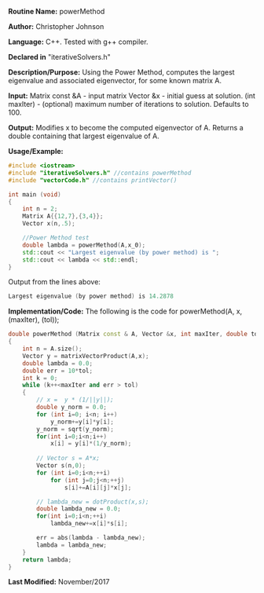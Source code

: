 **Routine Name:** powerMethod

**Author:** Christopher Johnson

**Language:** C++. Tested with g++ compiler.

**Declared in** "iterativeSolvers.h"

**Description/Purpose:** 
Using the Power Method, computes the largest eigenvalue and associated eigenvector, for some known matrix A.

**Input:**
Matrix const &A - input matrix
Vector &x - initial guess at solution.
(int maxIter) - (optional) maximum number of iterations to solution. Defaults to 100.


**Output:**
Modifies x to become the computed eigenvector of A.
Returns a double containing that largest eigenvalue of A.

**Usage/Example:**

```C++
#include <iostream>
#include "iterativeSolvers.h" //contains powerMethod
#include "vectorCode.h" //contains printVector()

int main (void)
{
	int n = 2;
	Matrix A{{12,7},{3,4}};
	Vector x(n,.5);

	//Power Method test
	double lambda = powerMethod(A,x_0);
	std::cout << "Largest eigenvalue (by power method) is ";
	std::cout << lambda << std::endl;
}
```
Output from the lines above:
```c++
Largest eigenvalue (by power method) is 14.2878
```


**Implementation/Code:** The following is the code for powerMethod(A, x, (maxIter), (tol));
```c++
double powerMethod (Matrix const & A, Vector &x, int maxIter, double tol)
{
	int n = A.size();
	Vector y = matrixVectorProduct(A,x);
	double lambda = 0.0;
	double err = 10*tol;
	int k = 0;
	while (k++<maxIter and err > tol)
	{
		// x =  y * (1/||y||);
		double y_norm = 0.0;
		for (int i=0; i<n; i++)
			y_norm+=y[i]*y[i];
		y_norm = sqrt(y_norm);
		for(int i=0;i<n;i++)
			x[i] = y[i]*(1/y_norm);
		
		// Vector s = A*x;
		Vector s(n,0);
		for (int i=0;i<n;++i)
			for (int j=0;j<n;++j)
				s[i]+=A[i][j]*x[j];

		// lambda_new = dotProduct(x,s);
		double lambda_new = 0.0;
		for(int i=0;i<n;++i)
			lambda_new+=x[i]*s[i];

		err = abs(lambda - lambda_new);
		lambda = lambda_new;
	}
	return lambda;
}
```
**Last Modified:** November/2017
